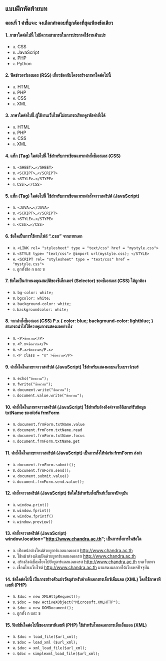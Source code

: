 ## แบบฝึกหัดท้ายบท
### ตอนที่ 1 คำชี้แจง: จงเลือกคำตอบที่ถูกต้องที่สุดเพียงข้อเดียว

#### 1.	ภาษาใดต่อไปนี้ ไม่มีความสามารถในการประกาศใช้งานตัวแปร 
* ก. CSS					
* ข. JavaScript
* ค. PHP					 
* ง. Python
#### 2.	ฟีดข่าวอาร์เอสเอส (RSS) เกี่ยวข้องกับโครงสร้างภาษาใดต่อไปนี้
* ก. HTML				
* ข. PHP
* ค. CSS					
* ง. XML
#### 3.	ภาษาใดต่อไปนี้ ผู้ใช้งานเว็บไซต์ไม่สามารถเรียกดูรหัสคำสั่งได้
* ก. HTML				
* ข. PHP
* ค. CSS					
* ง. XML
#### 4.	แท็ก (Tag) ใดต่อไปนี้ ใช้สำหรับการเขียนแทรกคำสั่งซีเอสเอส (CSS) 
* ก. ```<SHEET>…</SHEET>```		
* ข. ```<SCRIPT>…</SCRIPT>```
* ค. ```<STYLE>…</STYPE>```			
* ง. ```CSS>…</CSS>```
#### 5.	แท็ก (Tag) ใดต่อไปนี้ ใช้สำหรับการเขียนแทรกคำสั่งจาวาสคริปต์ (JavaScript)
* ก. ```<JAVA>…</JAVA>```			
* ข. ```<SCRIPT>…</SCRIPT>```
* ค. ```<STYLE>…</STYPE>```			
* ง. ```<CSS>…</CSS>```
#### 6.	ข้อใดเป็นการใช้งานไฟล์ “.css” จากภายนอก
* ก. ```<LINK rel= "stylesheet" type = "text/css" href = "mystyle.css">```		
* ข. ```<STYLE type= "text/css"> @import url(mystyle.css); </STYLE>```		
* ค. ```<SCRIPT rel= "stylesheet" type = "text/css" href = "mystyle.css">```
* ง. ถูกทั้งข้อ ก และ ข
#### 7.	ข้อใดเป็นกำหนดคุณสมบัติของซีเล็กเตอร์ (Selector) ของซีเอสเอส (CSS) ได้ถูกต้อง
* ก. ```bg-color: white;```			
* ข. ```bgcolor: white;``` 
* ค. ```background-color: white;```		
* ง. ```backgroundcolor: white;```
#### 8.	จากคำสั่งซีเอสเอส (CSS) P.x { color: blue; background-color: lightblue; } สามารถนำไปใช้ควบคุมการแสดงผลอย่างไร
* ก. ```<P>ข้อความ</P>```			
* ข. ```<P.x>ข้อความ</P>``` 
* ค. ```<P.x>ข้อความ</P.x>```		
* ง. ```<P class = "x" >ข้อความ</P>```
#### 9.	คำสั่งใดในภาษาจาวาสคริปต์ (JavaScript) ใช้สำหรับแสดงผลบนเว็บเบราว์เซอร์
* ก. ```echo("ข้อความ");```			
* ข. ```fwrite("ข้อความ");```
* ค. ```document.write("ข้อความ");```	
* ง. ```document.value.write("ข้อความ");```
#### 10. คำสั่งใดในภาษาจาวาสคริปต์ (JavaScript) ใช้สำหรับอ้างอิงค่าจากอิลิเมนท์รับข้อมูล txtName ของฟอร์ม frmForm
* ก. ```document.frmForm.txtName.value```	
* ข. ```document.frmForm.txtName.read```
* ค. ```document.frmForm.txtName.focus```	
* ง. ```document.frmForm.txtName.get```
#### 11. คำสั่งใดในภาษาจาวาสคริปต์ (JavaScript) เป็นการสั่งให้ฟอร์ม frmForm ส่งค่า
* ก. ```document.frmForm.submit();```		
* ข. ```document.frmForm.send();```
* ค. ```document.submit.value()```		
* ง. ```document.frmForm.send.value();```
#### 12. คำสั่งจาวาสคริปต์ (JavaScript) ข้อใดใช้สำหรับสั่งปริ้นท์เว็บเพจปัจจุบัน
* ก. ```window.print()```			
* ข. ```window.fprint()```
* ค. ```window.fprintf()```			
* ง. ```window.preview()```
#### 13. คำสั่งจาวาสคริปต์ (JavaScript) window.location="http://www.chandra.ac.th"; เป็นการสั่งการในข้อใด
* ก. เปิดหน้าต่างใหม่ด้วยยูอาร์แอลแอดเดรส http://www.chandra.ac.th
* ข. ใช้หน้าต่างเดิมเปิดด้วยยูอาร์แอลแอดเดรส http://www.chandra.ac.th
* ค. สร้างลิงค์เชื่อมโยงไปยังยูอาร์แอลแอดเดรส http://www.chandra.ac.th บนเว็บเพจ
* ง. เชื่อมโยงเว็บไซต์ http://www.chandra.ac.th มาแสดงผลภายใต้เว็บเพจปัจจุบัน
#### 14. ข้อใดต่อไปนี้ เป็นการสร้างตัวแปรวัตถุสำหรับอ้างอิงเอกสารเอ็กซ์เอ็มแอล (XML) โดยใช้ภาษาพีเอชพี (PHP)
* ก. ```$doc = new XMLHttpRequest();```	
* ข. ```$doc = new ActiveXObject("Microsoft.XMLHTTP");```
* ค. ```$doc = new DOMDocument();```
* ง. ถูกทั้ง ก และ ข
#### 15. ฟังก์ชันใดต่อไปนี้ของภาษาพีเอชพี (PHP) ใช้สำหรับโหลดเอกสารเอ็กเอ็มแอล (XML)
* ก. ```$doc = load_file($url_xml);```	
* ข. ```$doc = load_xml ($url_xml);```
* ค. ```$doc = xml_load_file($url_xml);```			
* ง. ```$doc = simplexml_load_file($url_xml);```